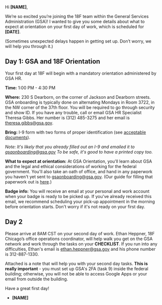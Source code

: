 Hi **[NAME]**,

We’re so excited you’re joining the 18F team within the General Services Administration (GSA)! I wanted to give you some details about what to expect at orientation on your first day of work, which is scheduled for **[DATE]**.

(Sometimes unexpected delays happen in getting set up. Don’t worry, we will help you through it.)

## Day 1: GSA and 18F Orientation

Your first day at 18F will begin with a mandatory orientation administered by GSA HR.

**Time:** 1:00 PM - 4:30 PM

**Where:** 230 S Dearborn, on the corner of Jackson and Dearborn streets. GSA onboarding is typically done on alternating Mondays in Room 3722, in the NW corner of the 37th floor. You will be required to go through security and show ID. If you have any trouble, call or email GSA HR Specialist Theresa Gibbs. Her number is (312) 485-3275 and her email is theresa.gibbs@gsa.gov.

**Bring:** I-9 form with two forms of proper identification (see [acceptable documents](http://www.uscis.gov/i-9-central/acceptable-documents)).

*Note: It's likely that you already filled out an I-9 and emailed it to [gsaonboarding@gsa.gov](mailto:gsaonboarding@gsa.gov) To be safe, it's good to have a printed copy too.*

**What to expect at orientation:** At GSA Orientation, you'll learn about GSA and the legal and ethical considerations of working for the federal government. You'll also take an oath of office, and hand in any paperwork you haven't yet sent to [gsaonboarding@gsa.gov](mailto:gsaonboarding@gsa.gov). (Our guide for filling that paperwork out is [here](https://github.com/18F/onboarding-documents/blob/master/Forms/gsa-onboarding-forms.md).)

**Badge info:** You will receive an email at your personal and work account when your badge is ready to be picked up. If you've already received this email, we recommend scheduling your pick-up appointment in the morning before orientation starts. Don't worry if it's not ready on your first day. 

## Day 2

Please arrive at 8AM CST on your second day of work. Ethan Heppner, 18F Chicago’s office operations coordinator, will help walk you get on the GSA network and work through the tasks on your **CHECKLIST**. If you run into any difficulties, Ethan's email is ethan.heppner@gsa.gov and his phone number is 312-887-1330.

Attached is a note that will help you with your second day tasks. **This is really important** - you must set up GSA's 2FA (task 9) inside the federal building; otherwise, you will not be able to access Google Apps or your email from outside the building. 

Have a great first day! 

- **[NAME]**


